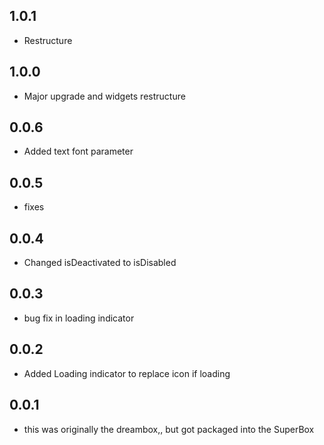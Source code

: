 ## 1.0.1

* Restructure

## 1.0.0

* Major upgrade and widgets restructure

## 0.0.6

* Added text font parameter

## 0.0.5

* fixes

## 0.0.4

* Changed isDeactivated to isDisabled

## 0.0.3

* bug fix in loading indicator

## 0.0.2

* Added Loading indicator to replace icon if loading

## 0.0.1

* this was originally the dreambox,, but got packaged into the SuperBox
